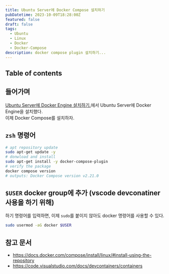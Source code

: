 ```yaml
---
title: Ubuntu Server에 Docker Compose 설치하기
pubDatetime: 2023-10-09T18:28:00Z
featured: false
draft: false
tags:
  - Ubuntu
  - Linux
  - Docker
  - Docker-Compose
description: docker compose plugin 설치하기...
---
```


## Table of contents

## 들어가며

[Ubuntu Server에 Docker Engine 설치하기.](install-docker-engine-on-ubuntu-server.md)에서 Ubuntu Server에 Docker Engine을 설치했다.  
이제 Docker Compose를 설치하자.

## `zsh` 명령어

```zsh
# apt repository update
sudo apt-get update -y
# donwload and install
sudo apt-get install -y docker-compose-plugin
# verify the package
docker compose version
# outputs: Docker Compose version v2.21.0
```

## `$USER` docker group에 추가 (vscode devconatiner 사용을 하기 위해)

하기 명령어를 입력하면, 이제 `sudo`를 붙이지 않아도 docker 명령어를 사용할 수 있다.

```zsh
sudo usermod -aG docker $USER
```

## 참고 문서

- <https://docs.docker.com/compose/install/linux/#install-using-the-repository>
- <https://code.visualstudio.com/docs/devcontainers/containers>
